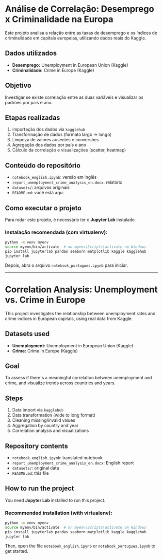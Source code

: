 # Análise de Correlação: Desemprego x Criminalidade na Europa
Este projeto analisa a relação entre as taxas de desemprego e os índices de criminalidade em capitais europeias, utilizando dados reais do Kaggle.

## Dados utilizados
- **Desemprego:** Unemployment in European Union (Kaggle)
- **Criminalidade:** Crime in Europe (Kaggle)

## Objetivo
Investigar se existe correlação entre as duas variáveis e visualizar os padrões por país e ano.

## Etapas realizadas
1. Importação dos dados via `kagglehub`
2. Transformação de dados (formato largo → longo)
3. Limpeza de valores ausentes e conversões
4. Agregação dos dados por país e ano
5. Cálculo da correlação e visualizações (scatter, heatmap)

## Conteúdo do repositório
- `notebook_english.ipynb`: versão em inglês
- `report_unemployment_crime_analysis_en.docx`: relatório
- `datasets/`: arquivos originais
- `README.md`: você está aqui

## Como executar o projeto
Para rodar este projeto, é necessário ter o **Jupyter Lab** instalado.

### Instalação recomendada (com virtualenv):

```bash
python -m venv myenv
source myenv/bin/activate  # ou myenv\Scripts\activate no Windows
pip install jupyterlab pandas seaborn matplotlib kaggle kagglehub
jupyter lab
```

Depois, abra o arquivo `notebook_portugues.ipynb` para iniciar.

---

# Correlation Analysis: Unemployment vs. Crime in Europe
This project investigates the relationship between unemployment rates and crime indices in European capitals, using real data from Kaggle.

## Datasets used
- **Unemployment:** Unemployment in European Union (Kaggle)
- **Crime:** Crime in Europe (Kaggle)

## Goal
To assess if there's a meaningful correlation between unemployment and crime, and visualize trends across countries and years.

## Steps
1. Data import via `kagglehub`
2. Data transformation (wide to long format)
3. Cleaning missing/invalid values
4. Aggregation by country and year
5. Correlation analysis and visualizations

## Repository contents
- `notebook_english.ipynb`: translated notebook
- `report_unemployment_crime_analysis_en.docx`: English report
- `datasets/`: original data
- `README.md`: this file

## How to run the project
You need **Jupyter Lab** installed to run this project.

### Recommended installation (with virtualenv):

```bash
python -m venv myenv
source myenv/bin/activate  # or myenv\Scripts\activate on Windows
pip install jupyterlab pandas seaborn matplotlib kaggle kagglehub
jupyter lab
```

Then, open the file `notebook_english.ipynb` or `notebook_portugues.ipynb` to get started.